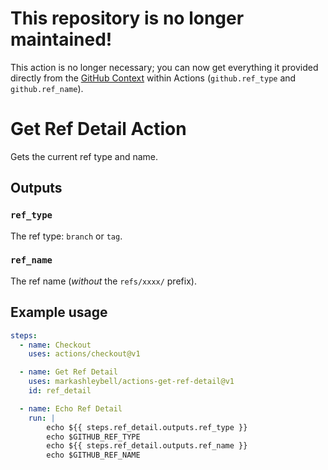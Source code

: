 # This repository is no longer maintained!

This action is no longer necessary; you can now get everything it provided directly from the [GitHub Context](https://docs.github.com/en/actions/learn-github-actions/contexts#github-context) within Actions (`github.ref_type` and `github.ref_name`).

# Get Ref Detail Action

Gets the current ref type and name.

## Outputs

### `ref_type`
    
The ref type: `branch` or `tag`.

### `ref_name`

The ref name (*without* the `refs/xxxx/` prefix).

## Example usage

```yaml
steps:
  - name: Checkout
    uses: actions/checkout@v1

  - name: Get Ref Detail
    uses: markashleybell/actions-get-ref-detail@v1
    id: ref_detail

  - name: Echo Ref Detail
    run: |
        echo ${{ steps.ref_detail.outputs.ref_type }}
        echo $GITHUB_REF_TYPE
        echo ${{ steps.ref_detail.outputs.ref_name }}
        echo $GITHUB_REF_NAME
```
